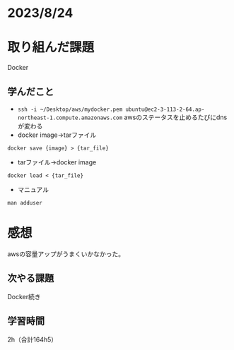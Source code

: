 # 2023/8/24
# 取り組んだ課題
Docker

## 学んだこと

* `ssh -i ~/Desktop/aws/mydocker.pem ubuntu@ec2-3-113-2-64.ap-northeast-1.compute.amazonaws.com` 
awsのステータスを止めるたびにdnsが変わる
* docker image→tarファイル
```
docker save {image} > {tar_file}
```
* tarファイル→docker image
```
docker load < {tar_file}
```

* マニュアル
```
man adduser
```
# 感想
awsの容量アップがうまくいかなかった。

## 次やる課題
Docker続き

## 学習時間
2h（合計164h5）
